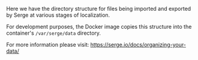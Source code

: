 Here we have the directory structure for files being imported and exported by Serge at various stages of localization.

For development purposes, the Docker image copies this structure into the container's `/var/serge/data` directory.

For more information please visit: https://serge.io/docs/organizing-your-data/